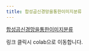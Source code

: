 ```yaml
---
title: 합성곱신경망을통한이미지분류
---
```


[합성곱신경망을통한이미지분류](https://colab.research.google.com/drive/1hkgVL7jikAKI9vkH_DjqWHV4wLquCBcS?usp=sharing)

링크 클릭시 colab으로 이동합니다.
